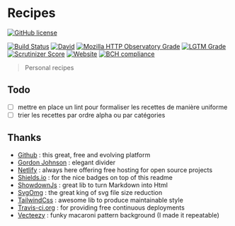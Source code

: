 # Recipes

[![GitHub license](https://img.shields.io/github/license/shuunen/recipes.svg?color=informational)](https://github.com/Shuunen/recipes/blob/master/LICENSE)

[![Build Status](https://travis-ci.org/Shuunen/recipes.svg?branch=master)](https://travis-ci.org/Shuunen/recipes)
[![David](https://img.shields.io/david/shuunen/recipes.svg)](https://david-dm.org/shuunen/recipes)
[![Mozilla HTTP Observatory Grade](https://img.shields.io/mozilla-observatory/grade/recettes-shuunen.netlify.app.svg?publish)](https://observatory.mozilla.org/analyze/recettes-shuunen.netlify.app)
[![LGTM Grade](https://img.shields.io/lgtm/grade/javascript/github/Shuunen/recipes.svg)](https://lgtm.com/projects/g/Shuunen/recipes)
[![Scrutinizer Score](https://scrutinizer-ci.com/g/Shuunen/recipes/badges/quality-score.png?b=master)](https://scrutinizer-ci.com/g/Shuunen/recipes)
[![Website](https://img.shields.io/website/https/recettes-shuunen.netlify.app.svg)](https://recettes-shuunen.netlify.app)
[![BCH compliance](https://bettercodehub.com/edge/badge/Shuunen/folio?branch=master)](https://bettercodehub.com/)

> Personal recipes

## Todo

- [ ] mettre en place un lint pour formaliser les recettes de manière uniforme
- [ ] trier les recettes par ordre alpha ou par catégories

## Thanks

- [Github](https://github.com) : this great, free and evolving platform
- [Gordon Johnson](https://pixabay.com/users/GDJ-1086657) : elegant divider
- [Netlify](https://www.netlify.com/) : always here offering free hosting for open source projects
- [Shields.io](https://shields.io) : for the nice badges on top of this readme
- [ShowdownJs](https://github.com/showdownjs/showdown) : great lib to turn Markdown into Html
- [SvgOmg](https://jakearchibald.github.io/svgomg/) : the great king of svg file size reduction
- [TailwindCss](https://tailwindcss.com) : awesome lib to produce maintainable style
- [Travis-ci.org](https://travis-ci.org) : for providing free continuous deployments
- [Vecteezy](https://www.vecteezy.com/free-vector/macaroni) : funky macaroni pattern background (I made it repeatable)
